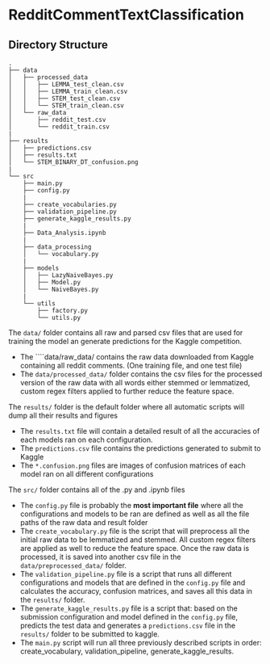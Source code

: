 # RedditCommentTextClassification


## Directory Structure

````
.
├── data
│   ├── processed_data
│   │   ├── LEMMA_test_clean.csv
│   │   ├── LEMMA_train_clean.csv
│   │   ├── STEM_test_clean.csv
│   │   └── STEM_train_clean.csv
│   └── raw_data
│       ├── reddit_test.csv
│       └── reddit_train.csv
|
├── results
│   ├── predictions.csv
│   ├── results.txt
│   └── STEM_BINARY_DT_confusion.png
|
└── src
    ├── main.py
    ├── config.py
    |
    ├── create_vocabularies.py
    ├── validation_pipeline.py
    ├── generate_kaggle_results.py
    |
    ├── Data_Analysis.ipynb
    |
    ├── data_processing
    │   └── vocabulary.py
    |
    ├── models
    │   ├── LazyNaiveBayes.py
    │   ├── Model.py
    │   └── NaiveBayes.py
    |
    └── utils
        ├── factory.py
        └── utils.py

````

The ````data/```` folder contains all raw and parsed csv files that are used for training the model an generate predictions for the Kaggle competition.

- The ````data/raw_data/ contains the raw data downloaded from Kaggle containing all reddit comments. (One training file, and one test file)
- The ````data/processed_data/```` folder contains the csv files for the processed version of the raw data with all words either stemmed or lemmatized, custom regex filters applied to further reduce the feature space.

The ````results/```` folder is the default folder where all automatic scripts will dump all their results and figures
- The ````results.txt```` file will contain a detailed result of all the accuracies of each models ran on each configuration.
- The ````predictions.csv```` file contains the predictions generated to submit to Kaggle
- The ````*.confusion.png```` files are images of confusion matrices of each model ran on all different configurations

The ````src/```` folder contains all of the .py and .ipynb files
- The ````config.py```` file is probably the **most important file** where all the configurations and models to be ran are defined as well as all the file paths of the raw data and result folder
- The ````create_vocabulary.py```` file is the script that will preprocess all the initial raw data to be lemmatized and stemmed. All custom regex filters are applied as well to reduce the feature space. Once the raw data is processed, it is saved into another csv file in the ````data/preprocessed_data/```` folder.
- The ````validation_pipeline.py```` file is a script that runs all different configurations and models that are defined in the ````config.py```` file and calculates the accuracy, confusion matrices, and saves all this data in the ````results/```` folder.
- The ````generate_kaggle_results.py```` file is a script that: based on the submission configuration and model defined in the ````config.py```` file, predicts the test data and generates a ````predictions.csv```` file in the ````results/```` folder to be submitted to kaggle.
- The ````main.py```` script will run all three previously described scripts in order: create_vocabulary, validation_pipeline, generate_kaggle_results.

